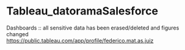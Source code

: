 # Tableau_datoramaSalesforce
Dashboards :: all sensitive data has been erased/deleted and figures changed
<br>
https://public.tableau.com/app/profile/federico.mat.as.juiz

